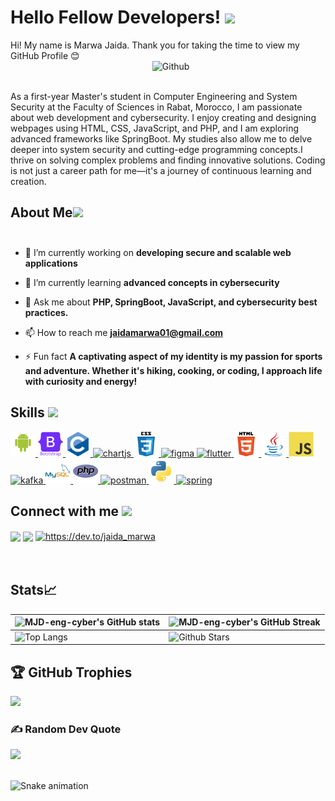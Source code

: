 <h1>Hello Fellow Developers! <img src="https://raw.githubusercontent.com/MartinHeinz/MartinHeinz/master/wave.gif" width="30px"></h1>
<p align="center">
</p>
<div size="20px"> Hi! My name is Marwa Jaida. Thank you for taking the time to view my GitHub Profile 😊
</div>

<img   width="55%" align="right" alt="Github" src="https://media4.giphy.com/media/v1.Y2lkPTc5MGI3NjExNXhicHhjajZsMXBodmYxdGV2c2UwMG1wbWR0cW9oNTJ2aHQ3bzRuZiZlcD12MV9pbnRlcm5hbF9naWZfYnlfaWQmY3Q9Zw/NRa7dRkMlVZRE5HUU4/giphy.gif" />

<br />
<br />

As a first-year Master's student in Computer Engineering and System Security at the Faculty of Sciences in Rabat, Morocco, I am passionate about web development and cybersecurity. I enjoy creating and designing webpages using HTML, CSS, JavaScript, and PHP, and I am exploring advanced frameworks like SpringBoot. My studies also allow me to delve deeper into system security and cutting-edge programming concepts.I thrive on solving complex problems and finding innovative solutions. Coding is not just a career path for me—it's a journey of continuous learning and creation.
<h2>About Me<img src="https://media0.giphy.com/media/KDDpcKigbfFpnejZs6/giphy.gif?cid=ecf05e47oy6f4zjs8g1qoiystc56cu7r9tb8a1fe76e05oty&rid=giphy.gif" width="100px"><br/><br/></h2>

- 🔭 I’m currently working on **developing secure and scalable web applications**

- 🌱 I’m currently learning **advanced concepts in cybersecurity**

- 💬 Ask me about **PHP, SpringBoot, JavaScript, and cybersecurity best practices.**

- 📫 How to reach me **jaidamarwa01@gmail.com**

- ⚡ Fun fact **A captivating aspect of my identity is my passion for sports and adventure. Whether it's hiking, cooking, or coding, I approach life with curiosity and energy!**


<h2>Skills <img src="https://media2.giphy.com/media/QssGEmpkyEOhBCb7e1/giphy.gif?cid=ecf05e47a0n3gi1bfqntqmob8g9aid1oyj2wr3ds3mg700bl&rid=giphy.gif" width="32px"></h2>
<p align="left"> <a href="https://developer.android.com" target="_blank" rel="noreferrer"> <img src="https://raw.githubusercontent.com/devicons/devicon/master/icons/android/android-original-wordmark.svg" alt="android" width="40" height="40"/> </a> <a href="https://getbootstrap.com" target="_blank" rel="noreferrer"> <img src="https://raw.githubusercontent.com/devicons/devicon/master/icons/bootstrap/bootstrap-plain-wordmark.svg" alt="bootstrap" width="40" height="40"/> </a> <a href="https://www.cprogramming.com/" target="_blank" rel="noreferrer"> <img src="https://raw.githubusercontent.com/devicons/devicon/master/icons/c/c-original.svg" alt="c" width="40" height="40"/> </a> <a href="https://www.chartjs.org" target="_blank" rel="noreferrer"> <img src="https://www.chartjs.org/media/logo-title.svg" alt="chartjs" width="40" height="40"/> </a> <a href="https://www.w3schools.com/css/" target="_blank" rel="noreferrer"> <img src="https://raw.githubusercontent.com/devicons/devicon/master/icons/css3/css3-original-wordmark.svg" alt="css3" width="40" height="40"/> </a> <a href="https://www.figma.com/" target="_blank" rel="noreferrer"> <img src="https://www.vectorlogo.zone/logos/figma/figma-icon.svg" alt="figma" width="40" height="40"/> </a> <a href="https://flutter.dev" target="_blank" rel="noreferrer"> <img src="https://www.vectorlogo.zone/logos/flutterio/flutterio-icon.svg" alt="flutter" width="40" height="40"/> </a> <a href="https://www.w3.org/html/" target="_blank" rel="noreferrer"> <img src="https://raw.githubusercontent.com/devicons/devicon/master/icons/html5/html5-original-wordmark.svg" alt="html5" width="40" height="40"/> </a> <a href="https://www.java.com" target="_blank" rel="noreferrer"> <img src="https://raw.githubusercontent.com/devicons/devicon/master/icons/java/java-original.svg" alt="java" width="40" height="40"/> </a> <a href="https://developer.mozilla.org/en-US/docs/Web/JavaScript" target="_blank" rel="noreferrer"> <img src="https://raw.githubusercontent.com/devicons/devicon/master/icons/javascript/javascript-original.svg" alt="javascript" width="40" height="40"/> </a> <a href="https://kafka.apache.org/" target="_blank" rel="noreferrer"> <img src="https://www.vectorlogo.zone/logos/apache_kafka/apache_kafka-icon.svg" alt="kafka" width="40" height="40"/> </a> <a href="https://www.mysql.com/" target="_blank" rel="noreferrer"> <img src="https://raw.githubusercontent.com/devicons/devicon/master/icons/mysql/mysql-original-wordmark.svg" alt="mysql" width="40" height="40"/> </a> <a href="https://www.php.net" target="_blank" rel="noreferrer"> <img src="https://raw.githubusercontent.com/devicons/devicon/master/icons/php/php-original.svg" alt="php" width="40" height="40"/> </a> <a href="https://postman.com" target="_blank" rel="noreferrer"> <img src="https://www.vectorlogo.zone/logos/getpostman/getpostman-icon.svg" alt="postman" width="40" height="40"/> </a> <a href="https://www.python.org" target="_blank" rel="noreferrer"> <img src="https://raw.githubusercontent.com/devicons/devicon/master/icons/python/python-original.svg" alt="python" width="40" height="40"/> </a> <a href="https://spring.io/" target="_blank" rel="noreferrer"> <img src="https://www.vectorlogo.zone/logos/springio/springio-icon.svg" alt="spring" width="40" height="40"/> </a> </p>


<h2>Connect with me <img src="https://raw.githubusercontent.com/ShahriarShafin/ShahriarShafin/main/Assets/handshake.gif" width="100px"></h2>
<a href='https://www.linkedin.com/in/marwa-jaida-832206292?utm_source=share&utm_campaign=share_via&utm_content=profile&utm_medium=android_app'> <img width='32px' align='center' src="https://raw.githubusercontent.com/rahulbanerjee26/githubAboutMeGenerator/main/icons/linked-in-alt.svg"/></a> 
<a href='https://www.github.com/MJD-eng-cyber'> <img width='32px' align='center' src="https://raw.githubusercontent.com/rahulbanerjee26/githubAboutMeGenerator/main/icons/github.svg"/></a>
<a href="https://dev.to/https://dev.to/jaida_marwa" target="blank"><img align="center" src="https://raw.githubusercontent.com/rahuldkjain/github-profile-readme-generator/master/src/images/icons/Social/devto.svg" alt="https://dev.to/jaida_marwa" height="30" width="40" /></a>

<br>
<br>
<br>

<div>
  <h2>Stats📈</h2>

  <p align="center">

| ![MJD-eng-cyber's GitHub stats](https://github-readme-stats.vercel.app/api?username=MJD-eng-cyber&show_icons=true&theme=tokyonight) | ![MJD-eng-cyber's GitHub Streak](https://github-readme-streak-stats.herokuapp.com/?user=MJD-eng-cyber&theme=tokyonight) |
| --- | --- |
| ![Top Langs](https://github-readme-stats.vercel.app/api/top-langs/?username=MJD-eng-cyber&theme=tokyonight) | ![Github Stars](https://github-readme-stats.vercel.app/api?username=MJD-eng-cyber&show_icons=true&locale=en&count_private=true&hide_rank=true&custom_title=My%20GitHub%20Stats&disable_animations=true&theme=tokyonight) |
## 🏆 GitHub Trophies
![](https://github-profile-trophy.vercel.app/?username=MJD-eng-cyber&theme=tokyonight-frame=false&no-bg=true&margin-w=4)

### ✍️ Random Dev Quote
![](https://quotes-github-readme.vercel.app/api?type=horizontal&theme=radical)

 </p>
</div>

<br clear="both">

<img src="https://raw.githubusercontent.com/maurodesouza/maurodesouza/output/snake.svg" alt="Snake animation" />


<br>


